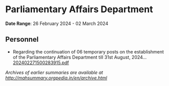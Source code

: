 # Parliamentary Affairs Department

**Date Range**: 26 February 2024 - 02 March 2024


## Personnel
- Regarding the continuation of 06 temporary posts on the establishment of the Parliamentary Affairs Department till 31st August, 2024...\
  [202402271500283915.pdf](https://gr.maharashtra.gov.in/Site/Upload/Government%20Resolutions/English/202402271500283915.pdf)


*Archives of earlier summaries are available at http://mahsummary.orgpedia.in/en/archive.html*